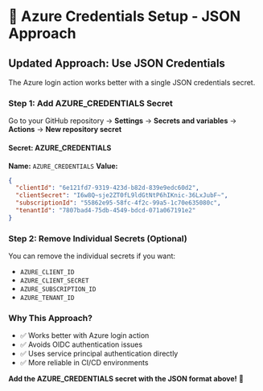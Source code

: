 # 🔐 Azure Credentials Setup - JSON Approach

## **Updated Approach: Use JSON Credentials**

The Azure login action works better with a single JSON credentials secret.

### **Step 1: Add AZURE_CREDENTIALS Secret**

Go to your GitHub repository → **Settings** → **Secrets and variables** → **Actions** → **New repository secret**

#### **Secret: AZURE_CREDENTIALS**
**Name:** `AZURE_CREDENTIALS`
**Value:**
```json
{
  "clientId": "6e121fd7-9319-423d-b82d-839e9edc60d2",
  "clientSecret": "I6w8Q~sje2ZT0fL9ldGtNtP6hIKnic-36LxJubF~",
  "subscriptionId": "55862e95-58fc-4f2c-99a5-1c70e635080c",
  "tenantId": "7807bad4-75db-4549-bdcd-071a067191e2"
}
```

### **Step 2: Remove Individual Secrets (Optional)**

You can remove the individual secrets if you want:
- `AZURE_CLIENT_ID`
- `AZURE_CLIENT_SECRET`
- `AZURE_SUBSCRIPTION_ID`
- `AZURE_TENANT_ID`

### **Why This Approach?**

- ✅ Works better with Azure login action
- ✅ Avoids OIDC authentication issues
- ✅ Uses service principal authentication directly
- ✅ More reliable in CI/CD environments

**Add the AZURE_CREDENTIALS secret with the JSON format above!** 🚀 
